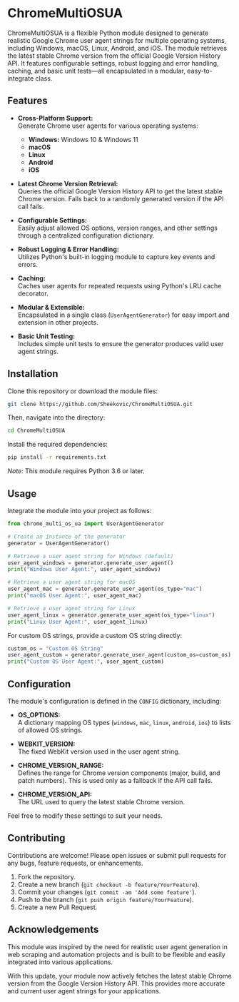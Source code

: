 # ChromeMultiOSUA

ChromeMultiOSUA is a flexible Python module designed to generate realistic Google Chrome user agent strings for multiple operating systems, including Windows, macOS, Linux, Android, and iOS. The module retrieves the latest stable Chrome version from the official Google Version History API. It features configurable settings, robust logging and error handling, caching, and basic unit tests—all encapsulated in a modular, easy-to-integrate class.

## Features

- **Cross-Platform Support:**  
  Generate Chrome user agents for various operating systems:
  - **Windows:** Windows 10 & Windows 11
  - **macOS**
  - **Linux**
  - **Android**
  - **iOS**

- **Latest Chrome Version Retrieval:**  
  Queries the official Google Version History API to get the latest stable Chrome version. Falls back to a randomly generated version if the API call fails.

- **Configurable Settings:**  
  Easily adjust allowed OS options, version ranges, and other settings through a centralized configuration dictionary.

- **Robust Logging & Error Handling:**  
  Utilizes Python's built-in logging module to capture key events and errors.

- **Caching:**  
  Caches user agents for repeated requests using Python's LRU cache decorator.

- **Modular & Extensible:**  
  Encapsulated in a single class (`UserAgentGenerator`) for easy import and extension in other projects.

- **Basic Unit Testing:**  
  Includes simple unit tests to ensure the generator produces valid user agent strings.

## Installation

Clone this repository or download the module files:

```bash
git clone https://github.com/Sheekovic/ChromeMultiOSUA.git
```

Then, navigate into the directory:

```bash
cd ChromeMultiOSUA
```

Install the required dependencies:

```bash
pip install -r requirements.txt
```

*Note:* This module requires Python 3.6 or later.

## Usage

Integrate the module into your project as follows:

```python
from chrome_multi_os_ua import UserAgentGenerator

# Create an instance of the generator
generator = UserAgentGenerator()

# Retrieve a user agent string for Windows (default)
user_agent_windows = generator.generate_user_agent()
print("Windows User Agent:", user_agent_windows)

# Retrieve a user agent string for macOS
user_agent_mac = generator.generate_user_agent(os_type="mac")
print("macOS User Agent:", user_agent_mac)

# Retrieve a user agent string for Linux
user_agent_linux = generator.generate_user_agent(os_type="linux")
print("Linux User Agent:", user_agent_linux)
```

For custom OS strings, provide a custom OS string directly:

```python
custom_os = "Custom OS String"
user_agent_custom = generator.generate_user_agent(custom_os=custom_os)
print("Custom OS User Agent:", user_agent_custom)
```

## Configuration

The module's configuration is defined in the `CONFIG` dictionary, including:

- **OS_OPTIONS:**  
  A dictionary mapping OS types (`windows`, `mac`, `linux`, `android`, `ios`) to lists of allowed OS strings.

- **WEBKIT_VERSION:**  
  The fixed WebKit version used in the user agent string.

- **CHROME_VERSION_RANGE:**  
  Defines the range for Chrome version components (major, build, and patch numbers). This is used only as a fallback if the API call fails.

- **CHROME_VERSION_API:**  
  The URL used to query the latest stable Chrome version.

Feel free to modify these settings to suit your needs.

## Contributing

Contributions are welcome! Please open issues or submit pull requests for any bugs, feature requests, or enhancements.

1. Fork the repository.
2. Create a new branch (`git checkout -b feature/YourFeature`).
3. Commit your changes (`git commit -am 'Add some feature'`).
4. Push to the branch (`git push origin feature/YourFeature`).
5. Create a new Pull Request.

## Acknowledgements

This module was inspired by the need for realistic user agent generation in web scraping and automation projects and is built to be flexible and easily integrated into various applications.

With this update, your module now actively fetches the latest stable Chrome version from the Google Version History API. This provides more accurate and current user agent strings for your applications.